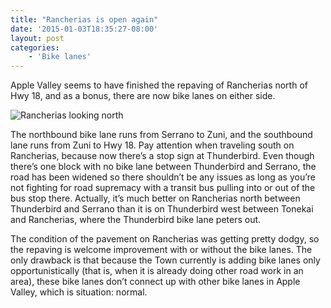 ```yaml
---
title: "Rancherias is open again"
date: '2015-01-03T18:35:27-08:00'
layout: post
categories:
    - 'Bike lanes'
---
```


Apple Valley seems to have finished the repaving of Rancherias north of Hwy 18, and as a bonus, there are now bike lanes on either side.

![Rancherias looking north](https://www.hdcycling.org/_assets/img/2015/01/Rancherias-looking-north.jpg)

The northbound bike lane runs from Serrano to Zuni, and the southbound lane runs from Zuni to Hwy 18. Pay attention when traveling south on Rancherias, because now there’s a stop sign at Thunderbird. Even though there’s one block with no bike lane between Thunderbird and Serrano, the road has been widened so there shouldn’t be any issues as long as you’re not fighting for road supremacy with a transit bus pulling into or out of the bus stop there. Actually, it’s much better on Rancherias north between Thunderbird and Serrano than it is on Thunderbird west between Tonekai and Rancherias, where the Thunderbird bike lane peters out.

The condition of the pavement on Rancherias was getting pretty dodgy, so the repaving is welcome improvement with or without the bike lanes. The only drawback is that because the Town currently is adding bike lanes only opportunistically (that is, when it is already doing other road work in an area), these bike lanes don’t connect up with other bike lanes in Apple Valley, which is situation: normal.